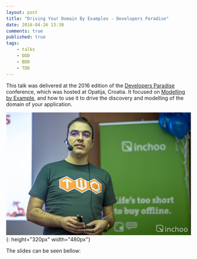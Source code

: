 ```yaml
---
layout: post
title: "Driving Your Domain By Examples - Developers Paradise"
date: 2016-04-26 13:30
comments: true
published: true
tags:
    - talks
    - DDD
    - BDD
    - TDD
---
```


This talk was delivered at the 2016 edition of the  [Developers Paradise](http://www.developers-paradise.com/speaker/marco-lopes/) conference, which was hosted at Opatija, Croatia. It focused on [Modelling by Example](http://stakeholderwhisperer.com/posts/2014/10/introducing-modelling-by-example), and how to use it to drive the discovery and modelling of the domain of your application.

![Presenting at Developers Paradise 2016](/assets/talks/images/2016-04-26-opatija.jpg){: height="320px" width="480px"}

The slides can be seen bellow:

<script async class="speakerdeck-embed"
data-id="612747d14c0c4fc0bfdbb27d88bf412f" data-ratio="1.33333333333333"
src="//speakerdeck.com/assets/embed.js"></script>

